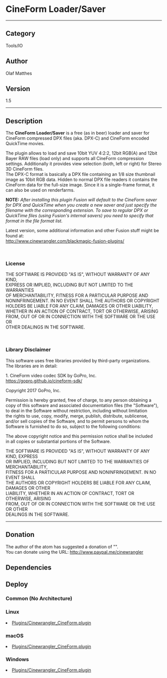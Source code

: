# CineForm Loader/Saver
___

## Category
Tools/IO

## Author
Olaf Matthes

## Version
1.5

___

## Description
<p>The <b>CineForm Loader/Saver</b> is a free (as in beer) loader and saver for CineForm compressed DPX files (aka. DPX-C) and CineForm encoded QuickTime movies.</p>

<p>The plugin allows to load and save 10bit YUV 4:2:2, 12bit RGB(A) and 12bit Bayer RAW files (load only) and supports all CineForm compression settings. Additionally it provides view selection (both, left or right) for Stereo 3D CineForm files.<br />
The DPX-C format is basically a DPX file containing an 1/8 size thumbnail image as 10bit RGB data. Hidden to normal DPX file readers it contains the CineForm data for the full-size image. Since it is a single-frame format, it can also be used on renderfarms.</p>

<p><b>NOTE:</b> <i>After installing this plugin Fusion will default to the CineForm saver for DPX and QuickTime when you create a new saver and just specify the filename with the corresponding extension. To save to regular DPX or QuickTime files (using Fusion's internal savers) you need to specify that format in the file format list.</i></p>

<p>Latest version, some additional information and other Fusion stuff might be found at:<br />
<a href="http://www.cinewrangler.com/blackmagic-fusion-plugins/">http://www.cinewrangler.com/blackmagic-fusion-plugins/</a></p>
<p>&nbsp;</p>

<h3>License</h3>

<p>THE SOFTWARE IS PROVIDED "AS IS", WITHOUT WARRANTY OF ANY KIND, <br />
EXPRESS OR IMPLIED, INCLUDING BUT NOT LIMITED TO THE WARRANTIES <br />
OF MERCHANTABILITY, FITNESS FOR A PARTICULAR PURPOSE AND <br />
NONINFRINGEMENT. IN NO EVENT SHALL THE AUTHORS OR COPYRIGHT <br />
HOLDERS BE LIABLE FOR ANY CLAIM, DAMAGES OR OTHER LIABILITY, <br />
WHETHER IN AN ACTION OF CONTRACT, TORT OR OTHERWISE, ARISING <br />
FROM, OUT OF OR IN CONNECTION WITH THE SOFTWARE OR THE USE OR <br />
OTHER DEALINGS IN THE SOFTWARE.
</p>
<p>&nbsp;</p>

<h3>Library Disclaimer</h3>

<p>This software uses free libraries provided by third-party organizations.<br />
The libraries are in detail:</p>

<p>1. CineForm video codec SDK by GoPro, Inc.<br />
<a href="https://gopro.github.io/cineform-sdk/">https://gopro.github.io/cineform-sdk/</a></p>

<p>Copyright 2017 GoPro, Inc.</p>

<p>Permission is hereby granted, free of charge, to any person obtaining a <br />
copy of this software and associated documentation files (the "Software"), <br />
to deal in the Software without restriction, including without limitation <br />
the rights to use, copy, modify, merge, publish, distribute, sublicense, <br />
and/or sell copies of the Software, and to permit persons to whom the <br />
Software is furnished to do so, subject to the following conditions:</p>

<p>The above copyright notice and this permission notice shall be included <br />
in all copies or substantial portions of the Software.</p>

<p>THE SOFTWARE IS PROVIDED "AS IS", WITHOUT WARRANTY OF ANY KIND, EXPRESS <br />
OR IMPLIED, INCLUDING BUT NOT LIMITED TO THE WARRANTIES OF MERCHANTABILITY, <br />
FITNESS FOR A PARTICULAR PURPOSE AND NONINFRINGEMENT. IN NO EVENT SHALL <br />
THE AUTHORS OR COPYRIGHT HOLDERS BE LIABLE FOR ANY CLAIM, DAMAGES OR OTHER <br />
LIABILITY, WHETHER IN AN ACTION OF CONTRACT, TORT OR OTHERWISE, ARISING <br />
FROM, OUT OF OR IN CONNECTION WITH THE SOFTWARE OR THE USE OR OTHER <br />
DEALINGS IN THE SOFTWARE.</p>


___

## Donation
The author of the atom has suggested a donation of "".  
You can donate using the URL: <a href="http://www.paypal.me/cinewrangler">http://www.paypal.me/cinewrangler</a>
## Dependencies

## Deploy

### Common (No Architecture)

<ul>
</ul>

### Linux

<li><a href="https://gitlab.com/WeSuckLess/Reactor/-/blob/master/Atoms/com.cinewrangler.cineform/Linux/Plugins/Cinewrangler_CineForm.plugin?ref_type=heads">Plugins/Cinewrangler_CineForm.plugin</a></li>

### macOS

<li><a href="https://gitlab.com/WeSuckLess/Reactor/-/blob/master/Atoms/com.cinewrangler.cineform/Mac/Plugins/Cinewrangler_CineForm.plugin?ref_type=heads">Plugins/Cinewrangler_CineForm.plugin</a></li>

### Windows

<li><a href="https://gitlab.com/WeSuckLess/Reactor/-/blob/master/Atoms/com.cinewrangler.cineform/Windows/Plugins/Cinewrangler_CineForm.plugin?ref_type=heads">Plugins/Cinewrangler_CineForm.plugin</a></li>
